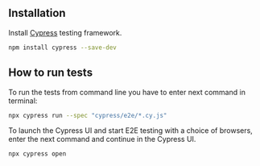 ## Installation

Install [Cypress](https://learn.cypress.io/testing-your-first-application/installing-cypress-and-writing-your-first-test) testing framework.

```bash
npm install cypress --save-dev
```

## How to run tests

To run the tests from command line you have to enter next command in terminal:

```bash
npx cypress run --spec "cypress/e2e/*.cy.js" 
```

To launch the Cypress UI and start E2E testing with a choice of browsers, enter the next command and continue in the Cypress UI.


```bash
npx cypress open
```
